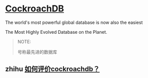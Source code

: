 # [CockroachDB](https://www.cockroachlabs.com/) 

The world's most powerful global database is now also the easiest



The Most Highly Evolved Database on the Planet.

> NOTE: 
>
> 号称最先进的数据库

## zhihu [如何评价cockroachdb？](https://www.zhihu.com/question/52033960/answer/1531184480)


